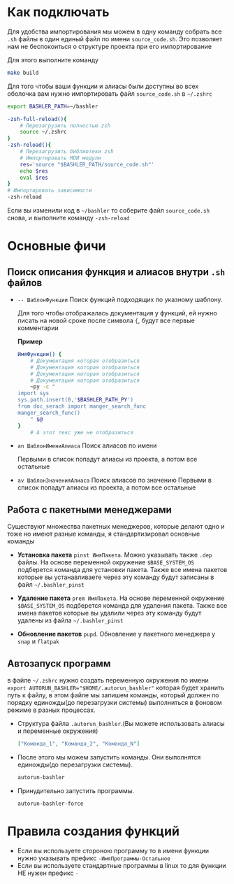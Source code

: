 # Как подключать

Для удобства импортирования мы можем в одну команду собрать
все `.sh` файлы в один единый файл по имени `source_code.sh`.
Это позволяет нам не беспокоиться о структуре проекта при его импортирование

Для этого выполните команду

```bash
make build
```

Для того чтобы ваши функции и алиасы были доступны во всех оболочка вам нужно импортировать файл `source_code.sh` в `~/.zshrc`

```bash
export BASHLER_PATH=~/bashler

-zsh-full-reload(){
    # Перезагрузить полностью zsh
    source ~/.zshrc
}
-zsh-reload(){
    # Перезагрузить библиотеки zsh
    # Импортировать МОИ модули
    res='source "$BASHLER_PATH/source_code.sh"'
    echo $res
    eval $res
}
# Импортировать зависимости
-zsh-reload
```

Если вы изменили код в `~/bashler` то соберите файл `source_code.sh` снова, и выполните команду `-zsh-reload`

# Основные фичи

## Поиск описания функция и алиасов внутри `.sh` файлов

- `-- ШаблонФункции` Поиск функций подходящих по указному шаблону.

  Для того чтобы отображалась документация у функций, ей нужно писать на новой сроке после символа `{`, будут все первые комментарии

  **Пример**

  ```bash
  ИмяФункции() {
      # Документация которая отобразиться
      # Документация которая отобразиться
      # Документация которая отобразиться
      # Документация которая отобразиться
      ~py -c "
  import sys
  sys.path.insert(0,'$BASHLER_PATH_PY')
  from doc_serach import manger_search_func
  manger_search_func()
      " $@
  }
      # А этот текс уже не отобразиться
  ```

- `an ШаблонИмениАлиаса` Поиск алиасов по имени

  Первыми в список попадут алиасы из проекта, а потом все остальные

- `av ШаблонЗначенияАлиаса` Поиск алиасов по значению
  Первыми в список попадут алиасы из проекта, а потом все остальные

## Работа с пакетными менеджерами

Существуют множества пакетных менеджеров, которые делают одно и тоже но имеют разные команды, я стандартизировал основные команды

- **Установка пакета** `pinst ИмяПакета`. Можно указывать также `.dep` файлы. На основе переменной окружение `$BASE_SYSTEM_OS` подберется команда для установки пакета. Также все имена пакетов которые вы устанавливаете через эту команду будут записаны в файл `~/.bashler_pinst`

- **Удаление пакета** `prem ИмяПакета`. На основе переменной окружение `$BASE_SYSTEM_OS` подберется команда для удаления пакета. Также все имена пакетов которые вы удалили через эту команду будут удалены из файла `~/.bashler_pinst`

- **Обновление пакетов** `pupd`. Обновление у пакетного менеджера у `snap` и `flatpak`

## Автозапуск программ

в файле `~/.zshrc` нужно создать переменную окружения по имени `export AUTORUN_BASHLER="$HOME/.autorun_bashler"` которая будет хранить путь к файлу, в этом файле мы запишем команды, который должен по порядку единожды(до перезагрузки системы) выполниться в фоновом режиме в разных процессах.

- Структура файла `.autorun_bashler`.(Вы можете использовать алиасы и переменные окружения)

  ```json
  ["Команда_1", "Команда_2", "Команда_N"]
  ```

- После этого мы можем запустить команды. Они выполнятся единожды(до перезагрузки системы).

  ```bash
  autorun-bashler
  ```

- Принудительно запустить программы.

  ```
  autorun-bashler-force
  ```

# Правила создания функций

- Если вы используете стороною программу то в имени функции нужно указывать префикс `-ИмяПрограммы-Остальное`
- Если вы используете стандартные программы в linux то для функции НЕ нужен префикс `-`
